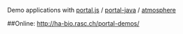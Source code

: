 Demo applications with [portal.js](https://github.com/flowersinthesand/portal) / [portal-java](https://github.com/flowersinthesand/portal-java) / [atmosphere](https://github.com/Atmosphere/atmosphere)

##Online: http://ha-bio.rasc.ch/portal-demos/